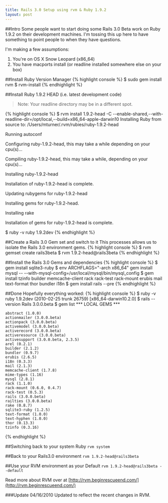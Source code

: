 ```yaml
--- 
title: Rails 3.0 Setup using rvm & Ruby 1.9.2
layout: post
---
```

##Intro
Some people want to start doing some Rails 3.0 Beta work on Ruby 1.9.2 on their development machines. I'm tossing this up here to have something to point people to when they have questions. 


I'm making a few assumptions:  

1. You're on OS X Snow Leopard (x86_64)
2. You have macports install (or readline installed somewhere else on your box) 

##Install Ruby Version Manager
{% highlight console %}
$ sudo gem install rvm
$ rvm-install
{% endhighlight %}

##Install Ruby 1.9.2 HEAD (i.e. latest development code)
> Note: Your readline directory may be in a different spot. 

{% highlight console %}
$ rvm install 1.9.2-head -C --enable-shared,--with-readline-dir=/opt/local,--build=x86_64-apple-darwin10
Installing Ruby from source to: /Users/mturner/.rvm/rubies/ruby-1.9.2-head

Running autoconf

Configuring ruby-1.9.2-head, this may take a while depending on your cpu(s)...

Compiling ruby-1.9.2-head, this may take a while, depending on your cpu(s)...

Installing ruby-1.9.2-head

Installation of ruby-1.9.2-head is complete.

Updating rubygems for ruby-1.9.2-head

Installing gems for ruby-1.9.2-head.

Installing rake

Installation of gems for ruby-1.9.2-head is complete.

$ ruby -v
ruby 1.9.2dev
{% endhighlight %}


##Create a Rails 3.0 Gem set and switch to it
This processes allows us to isolate the Rails 3.0 environment gems. 
{% highlight console %}
$ rvm gemset create rails3beta
$ rvm 1.9.2-head@rails3beta
{% endhighlight %}


##Install the Rails 3.0 Gems and dependencies 
{% highlight console %}
$ gem install sqlite3-ruby
$ env ARCHFLAGS="-arch x86_64" gem install mysql -- --with-mysql-config=/usr/local/mysql/bin/mysql_config
$ gem install tzinfo builder memcache-client rack rack-test rack-mount erubis mail text-format thor bundler i18n
$ gem install rails --pre
{% endhighlight %}


##Done
Hopefully everything worked:
{% highlight console %}
$ ruby -v
  ruby 1.9.2dev (2010-02-25 trunk 26759) [x86_64-darwin10.2.0]
$ rails --version
  Rails 3.0.0.beta
$ gem list
  *** LOCAL GEMS ***

	abstract (1.0.0)
	actionmailer (3.0.0.beta)
	actionpack (3.0.0.beta)
	activemodel (3.0.0.beta)
	activerecord (3.0.0.beta)
	activeresource (3.0.0.beta)
	activesupport (3.0.0.beta, 2.3.5)
	arel (0.2.1)
	builder (2.1.2)
	bundler (0.9.7)
	erubis (2.6.5)
	i18n (0.3.3)
	mail (2.1.3)
	memcache-client (1.7.8)
	mime-types (1.16)
	mysql (2.8.1)
	rack (1.1.0)
	rack-mount (0.6.0, 0.4.7)
	rack-test (0.5.3)
	rails (3.0.0.beta)
	railties (3.0.0.beta)
	rake (0.8.7)
	sqlite3-ruby (1.2.5)
	text-format (1.0.0)
	text-hyphen (1.0.0)
	thor (0.13.3)
	tzinfo (0.3.16)
{% endhighlight %}

##Switching back to your system Ruby
`rvm system`

##Back to your Rails3.0 environment
`rvm 1.9.2-head@rails3beta`

##Use your RVM environment as your Default 
`rvm 1.9.2-head@rails3beta --default`

Read more about RVM over at [http://rvm.beginrescueend.com/](http://rvm.beginrescueend.com/)

###Update 04/16/2010
Updated to reflect the recent changes in RVM.
